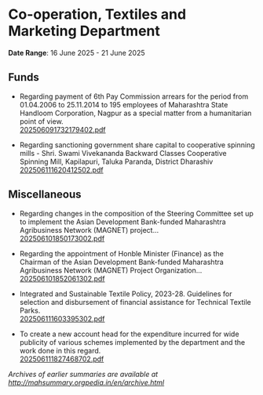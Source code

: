 # Co-operation, Textiles and Marketing Department

**Date Range**: 16 June 2025 - 21 June 2025


## Funds
- Regarding payment of 6th Pay Commission arrears for the period from 01.04.2006 to 25.11.2014 to 195 employees of Maharashtra State Handloom Corporation, Nagpur as a special matter from a humanitarian point of view.\
  [202506091732179402.pdf](https://gr.maharashtra.gov.in/Site/Upload/Government%20Resolutions/English/202506091732179402.pdf)

- Regarding sanctioning government share capital to cooperative spinning mills - Shri. Swami Vivekananda Backward Classes Cooperative Spinning Mill, Kapilapuri, Taluka Paranda, District Dharashiv\
  [202506111620412502.pdf](https://gr.maharashtra.gov.in/Site/Upload/Government%20Resolutions/English/202506111620412502...pdf)

## Miscellaneous
- Regarding changes in the composition of the Steering Committee set up to implement the Asian Development Bank-funded Maharashtra Agribusiness Network (MAGNET) project...\
  [202506101850173002.pdf](https://gr.maharashtra.gov.in/Site/Upload/Government%20Resolutions/English/202506101850173002.pdf)

- Regarding the appointment of Honble Minister (Finance) as the Chairman of the Asian Development Bank-funded Maharashtra Agribusiness Network (MAGNET) Project Organization...\
  [202506101852061302.pdf](https://gr.maharashtra.gov.in/Site/Upload/Government%20Resolutions/English/202506101852061302.pdf)

- Integrated and Sustainable Textile Policy, 2023-28. Guidelines for selection and disbursement of financial assistance for Technical Textile Parks.\
  [202506111603395302.pdf](https://gr.maharashtra.gov.in/Site/Upload/Government%20Resolutions/English/202506111603395302.pdf)

- To create a new account head for the expenditure incurred for wide publicity of various schemes implemented by the department and the work done in this regard.\
  [202506111827468702.pdf](https://gr.maharashtra.gov.in/Site/Upload/Government%20Resolutions/English/202506111827468702.pdf)


*Archives of earlier summaries are available at http://mahsummary.orgpedia.in/en/archive.html*